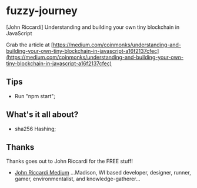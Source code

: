 # fuzzy-journey
[John Riccardi] Understanding and building your own tiny blockchain in JavaScript

Grab the article at [https://medium.com/coinmonks/understanding-and-building-your-own-tiny-blockchain-in-javascript-a16f2137cfec](https://medium.com/coinmonks/understanding-and-building-your-own-tiny-blockchain-in-javascript-a16f2137cfec)

## Tips

* Run "npm start";

## What's it all about?

* sha256 Hashing;

## Thanks

Thanks goes out to John Riccardi for the FREE stuff!

* [John Riccardi Medium](https://medium.com/@riccjohn) ...Madison, WI based developer, designer, runner, gamer, environmentalist, and knowledge-gatherer...
